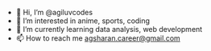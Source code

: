 - 👋 Hi, I’m @agiluvcodes
- 👀 I’m interested in anime, sports, coding
- 🌱 I’m currently learning data analysis, web development
- 📫 How to reach me agsharan.career@gmail.com

<!---
agiluvcodes/agiluvcodes is a ✨ special ✨ repository because its `README.md` (this file) appears on your GitHub profile.
You can click the Preview link to take a look at your changes.
--->
